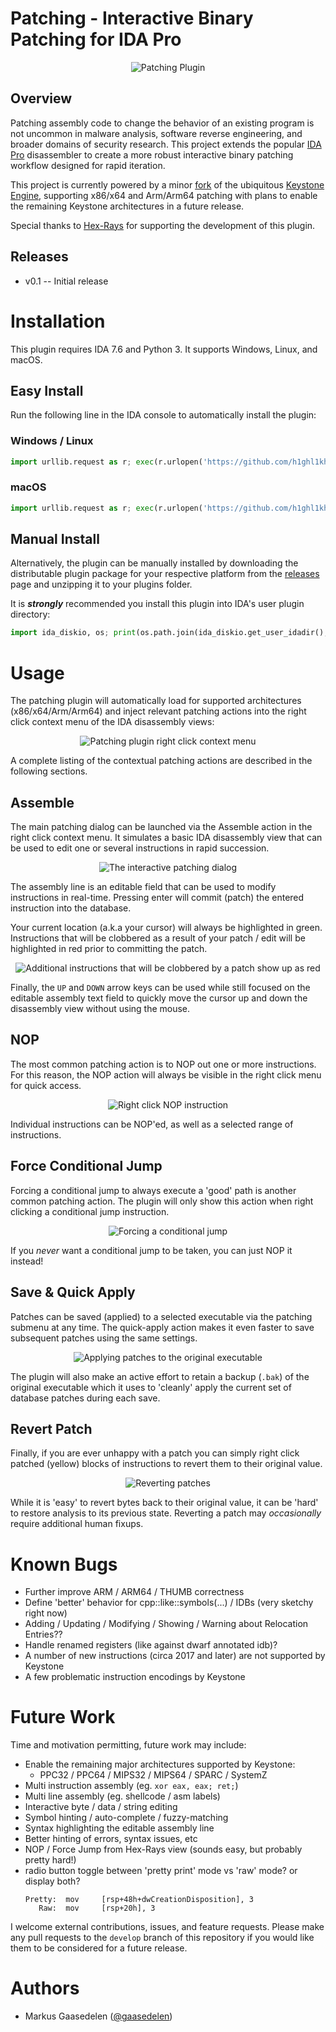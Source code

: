 # Patching - Interactive Binary Patching for IDA Pro

<p align="center"><img alt="Patching Plugin" src="screenshots/title.png"/></p>

## Overview

Patching assembly code to change the behavior of an existing program is not uncommon in malware analysis, software reverse engineering, and broader domains of security research. This project extends the popular [IDA Pro](https://www.hex-rays.com/products/ida/) disassembler to create a more robust interactive binary patching workflow designed for rapid iteration.

This project is currently powered by a minor [fork](https://github.com/gaasedelen/keystone) of the ubiquitous [Keystone Engine](https://github.com/keystone-engine/keystone), supporting x86/x64 and Arm/Arm64 patching with plans to enable the remaining Keystone architectures in a future release.

Special thanks to [Hex-Rays](https://hex-rays.com/) for supporting the development of this plugin.

## Releases

* v0.1 -- Initial release

# Installation

This plugin requires IDA 7.6 and Python 3. It supports Windows, Linux, and macOS.

## Easy Install

Run the following line in the IDA console to automatically install the plugin:

### Windows / Linux

```python
import urllib.request as r; exec(r.urlopen('https://github.com/h1ghl1kh7/patching/raw/main/install.py').read())
```

### macOS

```python
import urllib.request as r; exec(r.urlopen('https://github.com/h1ghl1kh7/patching/raw/main/install.py', cafile='/etc/ssl/cert.pem').read())
```

## Manual Install

Alternatively, the plugin can be manually installed by downloading the distributable plugin package for your respective platform from the [releases](https://github.com/gaasedelen/patching/releases) page and unzipping it to your plugins folder.

It is __*strongly*__ recommended you install this plugin into IDA's user plugin directory:

```python
import ida_diskio, os; print(os.path.join(ida_diskio.get_user_idadir(), "plugins"))
```

# Usage

The patching plugin will automatically load for supported architectures (x86/x64/Arm/Arm64) and inject relevant patching actions into the right click context menu of the IDA disassembly views:

<p align="center"><img alt="Patching plugin right click context menu" src="screenshots/usage.gif"/></p>

A complete listing of the contextual patching actions are described in the following sections.

## Assemble

The main patching dialog can be launched via the Assemble action in the right click context menu. It simulates a basic IDA disassembly view that can be used to edit one or several instructions in rapid succession.

<p align="center"><img alt="The interactive patching dialog" src="screenshots/assemble.gif"/></p>

The assembly line is an editable field that can be used to modify instructions in real-time. Pressing enter will commit (patch) the entered instruction into the database.

Your current location (a.k.a your cursor) will always be highlighted in green. Instructions that will be clobbered as a result of your patch / edit will be highlighted in red prior to committing the patch.

<p align="center"><img alt="Additional instructions that will be clobbered by a patch show up as red" src="screenshots/clobber.png"/></p>

Finally, the `UP` and `DOWN` arrow keys can be used while still focused on the editable assembly text field to quickly move the cursor up and down the disassembly view without using the mouse.

## NOP

The most common patching action is to NOP out one or more instructions. For this reason, the NOP action will always be visible in the right click menu for quick access.

<p align="center"><img alt="Right click NOP instruction" src="screenshots/nop.gif"/></p>

Individual instructions can be NOP'ed, as well as a selected range of instructions.

## Force Conditional Jump

Forcing a conditional jump to always execute a 'good' path is another common patching action. The plugin will only show this action when right clicking a conditional jump instruction.

<p align="center"><img alt="Forcing a conditional jump" src="screenshots/forcejump.gif"/></p>

If you *never* want a conditional jump to be taken, you can just NOP it instead!

## Save & Quick Apply

Patches can be saved (applied) to a selected executable via the patching submenu at any time. The quick-apply action makes it even faster to save subsequent patches using the same settings. 

<p align="center"><img alt="Applying patches to the original executable" src="screenshots/save.gif"/></p>

The plugin will also make an active effort to retain a backup (`.bak`) of the original executable which it uses to 'cleanly' apply the current set of database patches during each save. 

## Revert Patch

Finally, if you are ever unhappy with a patch you can simply right click patched (yellow) blocks of instructions to revert them to their original value.

<p align="center"><img alt="Reverting patches" src="screenshots/revert.gif"/></p>

While it is 'easy' to revert bytes back to their original value, it can be 'hard' to restore analysis to its previous state. Reverting a patch may *occasionally* require additional human fixups. 

# Known Bugs

* Further improve ARM / ARM64 / THUMB correctness
* Define 'better' behavior for cpp::like::symbols(...) / IDBs (very sketchy right now)
* Adding / Updating / Modifying / Showing / Warning about Relocation Entries??
* Handle renamed registers (like against dwarf annotated idb)?
* A number of new instructions (circa 2017 and later) are not supported by Keystone
* A few problematic instruction encodings by Keystone

# Future Work

Time and motivation permitting, future work may include:

* Enable the remaining major architectures supported by Keystone:
  * PPC32 / PPC64 / MIPS32 / MIPS64 / SPARC / SystemZ
* Multi instruction assembly (eg. `xor eax, eax; ret;`)
* Multi line assembly (eg. shellcode / asm labels)
* Interactive byte / data / string editing
* Symbol hinting / auto-complete / fuzzy-matching
* Syntax highlighting the editable assembly line
* Better hinting of errors, syntax issues, etc
* NOP / Force Jump from Hex-Rays view (sounds easy, but probably pretty hard!)
* radio button toggle between 'pretty print' mode vs 'raw' mode? or display both?
  ```
  Pretty:  mov     [rsp+48h+dwCreationDisposition], 3
     Raw:  mov     [rsp+20h], 3
  ```

I welcome external contributions, issues, and feature requests. Please make any pull requests to the `develop` branch of this repository if you would like them to be considered for a future release.

# Authors

* Markus Gaasedelen ([@gaasedelen](https://twitter.com/gaasedelen))

